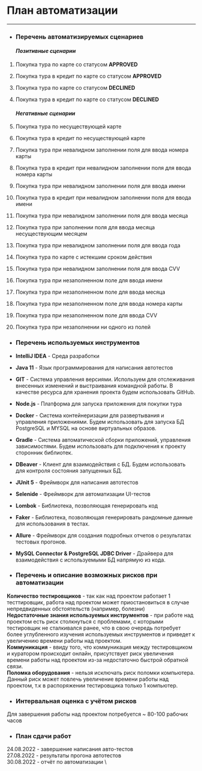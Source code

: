 # План автоматизации 

* **

* ### Перечень автоматизируемых сценариев
    
    #### *Позитивные сценарии*
1. Покупка тура по карте со статусом **APPROVED**
2. Покупка тура в кредит по карте со статусом **APPROVED**
3. Покупка тура по карте со статусом **DECLINED**
4. Покупка тура в кредит по карте со статусом **DECLINED**

   #### *Негативные сценарии*
1. Покупка тура по несуществующей карте
2. Покупка тура в кредит по несуществующей карте
3. Покупка тура при невалидном заполнении поля для ввода номера карты
4. Покупка тура в кредит при невалидном заполнении поля для ввода номера карты
5. Покупка тура при невалидном заполнении поля для ввода имени
6. Покупка тура в кредит при невалидном заполнении поля для ввода имени
7. Покупка тура при невалидном заполнении поля для ввода месяца
8. Покупка тура при заполнении поля для ввода месяца несуществующим месяцем
9. Покупка тура при невалидном заполнении поля для ввода года
10. Покупка тура по карте с истекшим сроком действия
11. Покупка тура при невалидном заполнении поля для ввода CVV
12. Покупка тура при незаполненном поле для ввода имени
13. Покупка тура при незаполненном поле для ввода месяца
14. Покупка тура при незаполненном поле для ввода номера карты
15. Покупка тура при незаполненном поле для ввода CVV
16. Покупка тура при незаполнении ни одного из полей

* ### Перечень используемых инструментов

* **IntelliJ IDEA** - Среда разработки
* **Java 11** - Язык программирования для написания автотестов
* **GIT** - Система управления версиями. Используем для отслеживания внесенных изменений и выстраивания командной работы. В качестве ресурса для хранения проекта будем использовать GitHub.
* **Node.js** - Платформа для запуска приложения для покупки тура
* **Docker** - Система контейнеризации для развертывания и управления приложениями. Будем использовать для запуска БД PostgreSQL и MYSQL на основе виртуальных образов.
* **Gradle** - Система автоматической сборки приложений, управления зависимостями. Будем использовать для подключения к проекту сторонник библиотек.
* **DBeaver** - Клиент для взаимодействия с БД. Будем использовать для контроля состояния запущенных БД.
* **JUnit 5** - Фреймворк для написания автотестов
* **Selenide** - Фреймворк для автоматизации UI-тестов
* **Lombok** - Библиотека, позволяющая генерировать код
* **Faker** - Библиотека, позволяющая генерировать рандомные данные для использования в тестах.
* **Allure** - Фреймворк для создания подробных отчетов о результатах тестовых прогонов.
* **MySQL Connector & PostgreSQL JDBC Driver** - Драйвера для взаимодействия с используемыми БД напрямую из кода.

* ### Перечень и описание возможных рисков при автоматизации

**Количество тестировщиков** - так как над проектом работает 1 тесттировщик, работа над проектом может приостановиться в случае непредвиденных обстоятельств (например, болезни) \
**Недостаточные знания используемых инструментов** - при работе над проектом есть риск столкнуться с проблемами, с которыми тестировщик не сталкивался ранее, что в свою очередь потребует более углубленного изучения используемых инструментов и приведет к увеличению времени работы над проектом. \
**Коммуникация** - ввиду того, что коммуникация между тестировщиком и куратором происходит онлайн, присутствует риск увеличения времени работы над проектом из-за недостаточно быстрой обратной связи. \
**Поломка оборудования** - нельзя исключать риск поломки компьютера. Данный риск может повлечь увеличение времени работы над проектом, т.к в распоряжении тестировщика только 1 компьютер.

* ### Интервальная оценка с учётом рисков

Для завершения работы над проектом потребуется ~ 80-100 рабочих часов

* ### План сдачи работ
24.08.2022 - завершение написания авто-тестов \
27.08.2022 - результаты прогона автотестов \
30.08.2022 - отчёт по автоматизации \